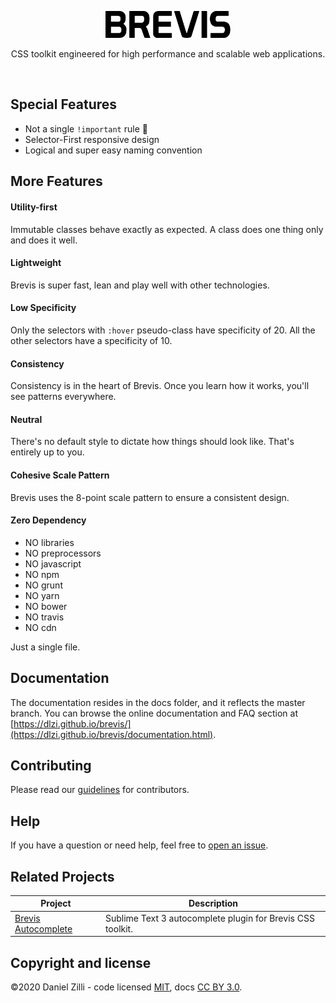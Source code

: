 <p align="center">
<img src="docs/img/logo-brevis.svg" alt="Brevis is a powerfull and easy to use CSS toolkit." width="200px">
</p>

<p align="center">CSS toolkit engineered for high performance and scalable web applications.</p>

<br>

## Special Features

* Not a single `!important` rule :tada:
* Selector-First responsive design
* Logical and super easy naming convention

## More Features

#### Utility-first

Immutable classes behave exactly as expected. A class does one thing only and does it well.

#### Lightweight

Brevis is super fast, lean and play well with other technologies.

#### Low Specificity

Only the selectors with `:hover` pseudo-class have specificity of 20. All the other selectors have a specificity of 10.

#### Consistency

Consistency is in the heart of Brevis. Once you learn how it works, you'll see patterns everywhere.

#### Neutral

There's no default style to dictate how things should look like. That's entirely up to you.

#### Cohesive Scale Pattern

Brevis uses the 8-point scale pattern to ensure a consistent design.

#### Zero Dependency

* NO libraries
* NO preprocessors
* NO javascript
* NO npm
* NO grunt
* NO yarn
* NO bower
* NO travis
* NO cdn

Just a single file.

## Documentation
The documentation resides in the docs folder, and it reflects the master branch. You can browse the online documentation and FAQ section at [https://dlzi.github.io/brevis/](https://dlzi.github.io/brevis/documentation.html).

## Contributing

Please read our [guidelines](CONTRIBUTING.md) for contributors.

## Help

If you have a question or need help, feel free to [open an issue](https://github.com/dlzi/brevis/issues/new).

## Related Projects

| Project | Description |
|-----------|---------|
|[Brevis Autocomplete](https://github.com/dlzi/brevis-autocomplete) | Sublime Text 3 autocomplete plugin for Brevis CSS toolkit. |


## Copyright and license

©2020 Daniel Zilli - code licensed [MIT](LICENSE), docs [CC BY 3.0](https://creativecommons.org/licenses/by/3.0/).
